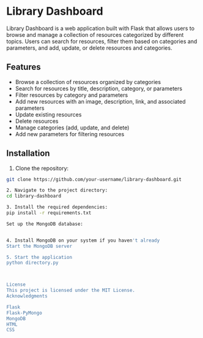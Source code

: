 # Library Dashboard

Library Dashboard is a web application built with Flask that allows users to browse and manage a collection of resources categorized by different topics. Users can search for resources, filter them based on categories and parameters, and add, update, or delete resources and categories.

## Features

- Browse a collection of resources organized by categories
- Search for resources by title, description, category, or parameters
- Filter resources by category and parameters
- Add new resources with an image, description, link, and associated parameters
- Update existing resources
- Delete resources
- Manage categories (add, update, and delete)
- Add new parameters for filtering resources

## Installation

1. Clone the repository:

```bash
git clone https://github.com/your-username/library-dashboard.git

2. Navigate to the project directory:
cd library-dashboard

3. Install the required dependencies:
pip install -r requirements.txt

Set up the MongoDB database:


4. Install MongoDB on your system if you haven't already
Start the MongoDB server

5. Start the application
python directory.py



License
This project is licensed under the MIT License.
Acknowledgments

Flask
Flask-PyMongo
MongoDB
HTML
CSS

